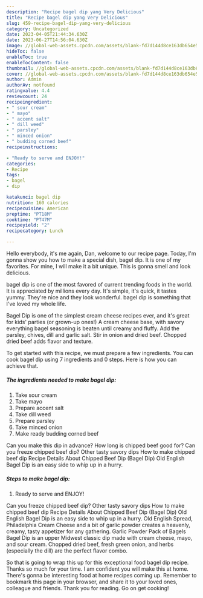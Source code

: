 ```yaml
---
description: "Recipe bagel dip yang Very Delicious"
title: "Recipe bagel dip yang Very Delicious"
slug: 459-recipe-bagel-dip-yang-very-delicious
category: Uncategorized
date: 2023-04-05T21:44:34.630Z
date: 2023-06-27T14:56:04.630Z
image: //global-web-assets.cpcdn.com/assets/blank-fd7d144d8ce163db654e5a02c40b08a2775adb7897d16e4062681dc7e1b2800f.png
hideToc: false
enableToc: true
enableTocContent: false
thumbnail: //global-web-assets.cpcdn.com/assets/blank-fd7d144d8ce163db654e5a02c40b08a2775adb7897d16e4062681dc7e1b2800f.png
cover: //global-web-assets.cpcdn.com/assets/blank-fd7d144d8ce163db654e5a02c40b08a2775adb7897d16e4062681dc7e1b2800f.png
author: Admin
authorAv: notfound
ratingvalue: 4.4
reviewcount: 24
recipeingredient:
- " sour cream"
- " mayo"
- " accent salt"
- " dill weed"
- " parsley"
- " minced onion"
- " budding corned beef"
recipeinstructions:

- "Ready to serve and ENJOY!"
categories:
- Recipe
tags:
- bagel
- dip

katakunci: bagel dip 
nutrition: 160 calories
recipecuisine: American
preptime: "PT18M"
cooktime: "PT47M"
recipeyield: "2"
recipecategory: Lunch

---
```



Hello everybody, it's me again, Dan, welcome to our recipe page. Today, I'm gonna show you how to make a special dish, bagel dip. It is one of my favorites. For mine, I will make it a bit unique. This is gonna smell and look delicious.

bagel dip is one of the most favored of current trending foods in the world. It is appreciated by millions every day. It's simple, it's quick, it tastes yummy. They're nice and they look wonderful. bagel dip is something that I've loved my whole life.

Bagel Dip is one of the simplest cream cheese recipes ever, and it&#39;s great for kids&#39; parties (or grown-up ones!) A cream cheese base, with savory everything bagel seasoning is beaten until creamy and fluffy. Add the parsley, chives, dill and garlic salt. Stir in onion and dried beef. Chopped dried beef adds flavor and texture.


To get started with this recipe, we must prepare a few ingredients. You can cook bagel dip using 7 ingredients and 0 steps. Here is how you can achieve that.

<!--inarticleads1-->

##### The ingredients needed to make bagel dip:

1. Take  sour cream
1. Take  mayo
1. Prepare  accent salt
1. Take  dill weed
1. Prepare  parsley
1. Take  minced onion
1. Make ready  budding corned beef


Can you make this dip in advance? How long is chipped beef good for? Can you freeze chipped beef dip? Other tasty savory dips How to make chipped beef dip Recipe Details About Chipped Beef Dip (Bagel Dip) Old English Bagel Dip is an easy side to whip up in a hurry. 

<!--inarticleads2-->

##### Steps to make bagel dip:


1. Ready to serve and ENJOY!

Can you freeze chipped beef dip? Other tasty savory dips How to make chipped beef dip Recipe Details About Chipped Beef Dip (Bagel Dip) Old English Bagel Dip is an easy side to whip up in a hurry. Old English Spread, Philadelphia Cream Cheese and a bit of garlic powder creates a heavenly, creamy, tasty appetizer for any gathering. Garlic Powder Pack of Bagels Bagel Dip is an upper Midwest classic dip made with cream cheese, mayo, and sour cream. Chopped dried beef, fresh green onion, and herbs (especially the dill) are the perfect flavor combo. 

So that is going to wrap this up for this exceptional food bagel dip recipe. Thanks so much for your time. I am confident you will make this at home. There's gonna be interesting food at home recipes coming up. Remember to bookmark this page in your browser, and share it to your loved ones, colleague and friends. Thank you for reading. Go on get cooking!

